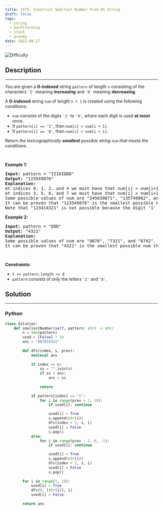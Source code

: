 ```yaml
---
title: 2375. Construct Smallest Number From DI String
draft: false
tags: 
  - string
  - backtracking
  - stack
  - greedy
date: 2022-08-17
---
```


![Difficulty](https://img.shields.io/badge/Difficulty-Medium-blue.svg)

## Description

---
<p>You are given a <strong>0-indexed</strong> string <code>pattern</code> of length <code>n</code> consisting of the characters <code>&#39;I&#39;</code> meaning <strong>increasing</strong> and <code>&#39;D&#39;</code> meaning <strong>decreasing</strong>.</p>

<p>A <strong>0-indexed</strong> string <code>num</code> of length <code>n + 1</code> is created using the following conditions:</p>

<ul>
	<li><code>num</code> consists of the digits <code>&#39;1&#39;</code> to <code>&#39;9&#39;</code>, where each digit is used <strong>at most</strong> once.</li>
	<li>If <code>pattern[i] == &#39;I&#39;</code>, then <code>num[i] &lt; num[i + 1]</code>.</li>
	<li>If <code>pattern[i] == &#39;D&#39;</code>, then <code>num[i] &gt; num[i + 1]</code>.</li>
</ul>

<p>Return <em>the lexicographically <strong>smallest</strong> possible string </em><code>num</code><em> that meets the conditions.</em></p>

<p>&nbsp;</p>
<p><strong class="example">Example 1:</strong></p>

<pre>
<strong>Input:</strong> pattern = &quot;IIIDIDDD&quot;
<strong>Output:</strong> &quot;123549876&quot;
<strong>Explanation:
</strong>At indices 0, 1, 2, and 4 we must have that num[i] &lt; num[i+1].
At indices 3, 5, 6, and 7 we must have that num[i] &gt; num[i+1].
Some possible values of num are &quot;245639871&quot;, &quot;135749862&quot;, and &quot;123849765&quot;.
It can be proven that &quot;123549876&quot; is the smallest possible num that meets the conditions.
Note that &quot;123414321&quot; is not possible because the digit &#39;1&#39; is used more than once.</pre>

<p><strong class="example">Example 2:</strong></p>

<pre>
<strong>Input:</strong> pattern = &quot;DDD&quot;
<strong>Output:</strong> &quot;4321&quot;
<strong>Explanation:</strong>
Some possible values of num are &quot;9876&quot;, &quot;7321&quot;, and &quot;8742&quot;.
It can be proven that &quot;4321&quot; is the smallest possible num that meets the conditions.
</pre>

<p>&nbsp;</p>
<p><strong>Constraints:</strong></p>

<ul>
	<li><code>1 &lt;= pattern.length &lt;= 8</code></li>
	<li><code>pattern</code> consists of only the letters <code>&#39;I&#39;</code> and <code>&#39;D&#39;</code>.</li>
</ul>


## Solution

---
### Python
``` py title='construct-smallest-number-from-di-string'
class Solution:
    def smallestNumber(self, pattern: str) -> str:
        n = len(pattern)
        used = [False] * 10
        ans = "987654321"
        
        def dfs(index, s, prev):
            nonlocal ans
            
            if index == n:
                ss = "".join(s)
                if ss < ans:
                    ans = ss
                    
                return
            
            if pattern[index] == "I":
                for i in range(prev + 1, 10):
                    if used[i]: continue

                    used[i] = True
                    s.append(str(i))
                    dfs(index + 1, s, i)
                    used[i] = False
                    s.pop()
            else:
                for i in range(prev - 1, 0, -1):
                    if used[i]: continue

                    used[i] = True
                    s.append(str(i))
                    dfs(index + 1, s, i)
                    used[i] = False
                    s.pop()
        
        for i in range(1, 10):
            used[i] = True
            dfs(0, [str(i)], i)
            used[i] = False
        
        return ans


```

